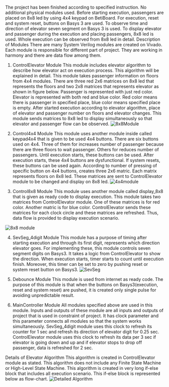 The project has been finished according to specified instruction. No additional physical modules used. Before starting execution, passengers are placed on 8x8 led by using 4x4 keypad on BetiBoard. For execution, reset and system reset, buttons on Basys 3 are used. To observe time and direction of elevator seven segment on Basys 3 is used. To display elevator and passenger during the execution and placing passengers, 8x8 led is used. Whole execution can be observed from 8x8 led in detail.
Description of Modules
There are many System Verilog modules are created on Vivado. Each module is responsible for different part of project. They are working in harmony and there are data flow among them.

1.	ControlElevator Module
This module includes elevator algorithm to describe how elevator act on execution process. This algorithm will be explained in detail.  This module takes passenger information on floors from 4x4 modules. There are three red 2x6 matrices on 8x8 led that represents the floors and two 2x8 matrices that represents elevator as shown in figure below. Passenger is represented with just red color. Elevator is represented with both red and blue color. Red color means there is passenger in specified place, blue color means specified place is empty.  After started execution according to elevator algorithm, place of elevator and passenger number on floors and elevator changes. This module sends matrices to 8x8 led to display simultaneously so that elevator and passenger flow can be observed.
![8x8Module](https://user-images.githubusercontent.com/54181614/63213742-aa2d9280-c118-11e9-9a2a-2547474246db.PNG)

2. Control4x4 Module
This module uses another module inside called keypad4x4 that is given to be used 4x4 buttons. There are six buttons used on 4x4. Three of them for increases number of passenger because there are three floors to wait passenger. Others for reduces number of passengers. Until execution starts, these buttons can be used. After execution starts, these 4x4 buttons are dysfunctional. If system resets, these buttons can be used again. According to number of pressing of specific button on 4x4 buttons, creates three 2x6 matric. Each matrix represents floors on 8x8 led.  These matrices are sent to ControlElevator module to be changed and display on 8x8 led.
![4x4module](https://user-images.githubusercontent.com/54181614/63213961-45276c00-c11b-11e9-927c-b88a9343db22.PNG)

3. Control8x8 Module
This module uses another module called display_8x8 that is given as ready code to display execution. This module takes two matrices from ControlElevator module. One of these matrices is for red color. Another matric is for blue color. ControlElevator sends these matrices for each clock circle and these matrices are refreshed. Thus, data flow is provided to display execution scenario.

![8x8 module](https://user-images.githubusercontent.com/54181614/63214022-dd255580-c11b-11e9-808b-22a513841945.PNG)

4. SevSeg_4digit Module
This module has a purpose of timing after starting execution and through its first digit, represents which direction elevator goes. For implementing these, this module controls seven segment digits on Basys3. It takes a logic from ControlElevator to show the direction. When execution starts, timer starts to count until execution finish. Moreover, this timer can be set to zero by pushing reset or system reset button on Basys3.
![SevSeg](https://user-images.githubusercontent.com/54181614/63214038-07771300-c11c-11e9-9e1d-c08d88ec90e9.PNG)

5. Debounce Module
This module is used from internet as ready code. The purpose of this module is that when the buttons on Basys3(execution, reset and system reset) are pushed, it is created only single pulse for avoiding unpredictable result.

6. MainController Module
All modules specified above are used in this module. Inputs and outputs of these module are all inputs and outputs of project that is used in constraint of project.  It has clock parameter and this parameter connects all modules so that the system works simultaneously. SevSeg_4digit module uses this clock to refresh its counter for 1 sec and refresh its direction of elevator digit for 0.25 sec. ControlElevator module uses this clock to refresh its data per 3 sec if elevator is going down and up and if elevator stops to drop off passenger, data is refreshed for 2 sec.

Details of Elevator Algorithm
This algorithm is created in ControlElevator module as stated. This algorithm does not include any Finite State Machine or High-Level State Machine. This algorithm is created in very long if-else block that includes all execution scenario. This if-else block is represented below as flow-chart. 
![Detailed Algorithm](https://user-images.githubusercontent.com/54181614/63214054-355c5780-c11c-11e9-8204-ac56bcc12085.PNG)
